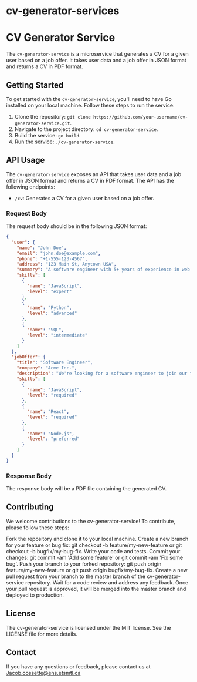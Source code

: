# cv-generator-services
# CV Generator Service

The `cv-generator-service` is a microservice that generates a CV for a given user based on a job offer. It takes user data and a job offer in JSON format and returns a CV in PDF format.

## Getting Started

To get started with the `cv-generator-service`, you'll need to have Go installed on your local machine. Follow these steps to run the service:

1. Clone the repository: `git clone https://github.com/your-username/cv-generator-service.git`.
2. Navigate to the project directory: `cd cv-generator-service`.
3. Build the service: `go build`.
4. Run the service: `./cv-generator-service`.

## API Usage

The `cv-generator-service` exposes an API that takes user data and a job offer in JSON format and returns a CV in PDF format. The API has the following endpoints:

* `/cv`: Generates a CV for a given user based on a job offer.

### Request Body

The request body should be in the following JSON format:

```json
{
  "user": {
    "name": "John Doe",
    "email": "john.doe@example.com",
    "phone": "+1-555-123-4567",
    "address": "123 Main St, Anytown USA",
    "summary": "A software engineer with 5+ years of experience in web development.",
    "skills": [
      {
        "name": "JavaScript",
        "level": "expert"
      },
      {
        "name": "Python",
        "level": "advanced"
      },
      {
        "name": "SQL",
        "level": "intermediate"
      }
    ]
  },
  "jobOffer": {
    "title": "Software Engineer",
    "company": "Acme Inc.",
    "description": "We're looking for a software engineer to join our team.",
    "skills": [
      {
        "name": "JavaScript",
        "level": "required"
      },
      {
        "name": "React",
        "level": "required"
      },
      {
        "name": "Node.js",
        "level": "preferred"
      }
    ]
  }
}
```

### Response Body
The response body will be a PDF file containing the generated CV.

## Contributing
We welcome contributions to the cv-generator-service! To contribute, please follow these steps:

Fork the repository and clone it to your local machine.
Create a new branch for your feature or bug fix: git checkout -b feature/my-new-feature or git checkout -b bugfix/my-bug-fix.
Write your code and tests.
Commit your changes: git commit -am 'Add some feature' or git commit -am 'Fix some bug'.
Push your branch to your forked repository: git push origin feature/my-new-feature or git push origin bugfix/my-bug-fix.
Create a new pull request from your branch to the master branch of the cv-generator-service repository.
Wait for a code review and address any feedback.
Once your pull request is approved, it will be merged into the master branch and deployed to production.
## License
The cv-generator-service is licensed under the MIT license. See the LICENSE file for more details.

## Contact
If you have any questions or feedback, please contact us at Jacob.cossette@ens.etsmtl.ca
